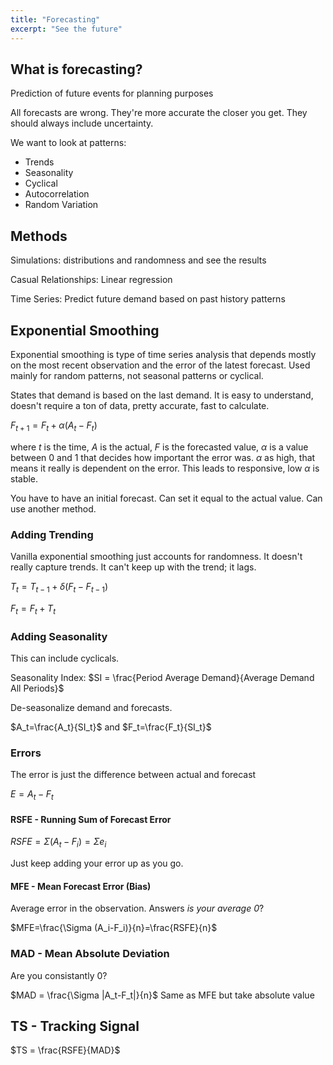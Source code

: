 ```yaml
---
title: "Forecasting"
excerpt: "See the future"
---
```


## What is forecasting?
Prediction of future events for planning purposes

All forecasts are wrong. They're more accurate the closer you get. They should always include uncertainty.

We want to look at patterns:
- Trends
- Seasonality
- Cyclical
- Autocorrelation
- Random Variation


## Methods

Simulations: distributions and randomness and see the results

Casual Relationships: Linear regression

Time Series: Predict future demand based on past history patterns




## Exponential Smoothing

Exponential smoothing is type of time series analysis that depends mostly on the most recent observation and the error of the latest forecast. Used mainly for random patterns, not seasonal patterns or cyclical.

States that demand is based on the last demand. It is easy to understand, doesn't require a ton of data, pretty accurate, fast to calculate.


$F_{t+1} = F_t + \alpha (A_t-F_t)$

where $t$ is the time, $A$ is the actual, $F$ is the forecasted value, $\alpha$ is a value between 0 and 1 that decides how important the error was. $\alpha$ as high, that means it really is dependent on the error. This leads to responsive, low $\alpha$ is stable.

You have to have an initial forecast. Can set it equal to the actual value. Can use another method.


### Adding Trending
Vanilla exponential smoothing just accounts for randomness. It doesn't really capture trends. It can't keep up with the trend; it lags.

$T_t = T_{t-1}+\delta(F_t-F_{t-1})$

$F_t = F_t + T_t$

### Adding Seasonality
This can include cyclicals.

Seasonality Index: $SI = \frac{Period Average Demand}{Average Demand All Periods}$

De-seasonalize demand and forecasts.

$A_t=\frac{A_t}{SI_t}$ and $F_t=\frac{F_t}{SI_t}$


### Errors

The error is just the difference between actual and forecast

$E = A_t - F_t$

#### RSFE - Running Sum of Forecast Error
$RSFE=\Sigma{(A_t-F_i)=\Sigma e_i}$

Just keep adding your error up as you go.

#### MFE - Mean Forecast Error (Bias)
Average error in the observation. Answers *is your average 0*?

$MFE=\frac{\Sigma (A_i-F_i)}{n}=\frac{RSFE}{n}$



### MAD - Mean Absolute Deviation
Are you consistantly 0?


$MAD = \frac{\Sigma |A_t-F_t|}{n}$
Same as MFE but take absolute value

## TS - Tracking Signal


$TS = \frac{RSFE}{MAD}$
